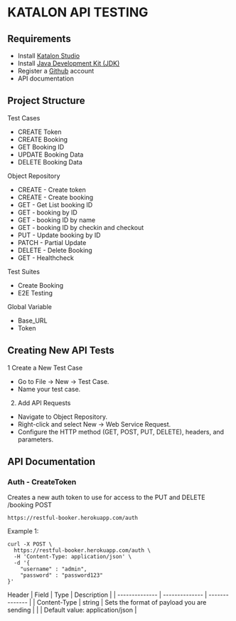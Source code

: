 # KATALON API TESTING

## Requirements
* Install [Katalon Studio](https://katalon.com)
* Install [Java Development Kit (JDK)](https://www.oracle.com/java/technologies/downloads/#java11?er=221886)
* Register a [Github](https://github.com/) account 
* API documentation

## Project Structure
Test Cases
* CREATE Token
* CREATE Booking
* GET Booking ID
* UPDATE Booking Data
* DELETE Booking Data

Object Repository
* CREATE - Create token
* CREATE - Create booking
* GET - Get List booking ID
* GET - booking by ID
* GET - booking ID by name
* GET - booking ID by checkin and checkout
* PUT - Update booking by ID
* PATCH - Partial Update
* DELETE - Delete Booking
* GET - Healthcheck
  
Test Suites
* Create Booking
* E2E Testing

Global Variable
* Base_URL
* Token

## Creating New API Tests
1 Create a New Test Case
* Go to File → New → Test Case.
* Name your test case.
2. Add API Requests
* Navigate to Object Repository.
* Right-click and select New → Web Service Request.
* Configure the HTTP method (GET, POST, PUT, DELETE), headers, and parameters.

## API Documentation
### Auth - CreateToken
Creates a new auth token to use for access to the PUT and DELETE /booking
POST
```
https://restful-booker.herokuapp.com/auth
```
Example 1:
```
curl -X POST \
  https://restful-booker.herokuapp.com/auth \
  -H 'Content-Type: application/json' \
  -d '{
    "username" : "admin",
    "password" : "password123"
}'
```
Header
| Field          | Type           | Description    |
| -------------- | -------------- | -------------- |
| Content-Type   | string         | Sets the format of payload you are sending
|                |                | Default value: application/json   |






